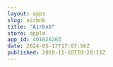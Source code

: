 ```yaml
---
layout: apps
slug: airbnb
title: "Airbnb"
store: apple
app_id: 401626263
date: 2024-05-17T17:07:56Z
published: 2010-11-10T20:28:11Z
---
```

